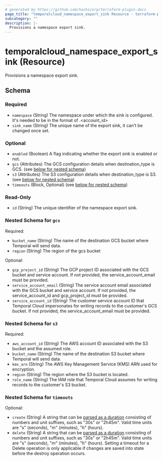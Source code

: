 ```yaml
---
# generated by https://github.com/hashicorp/terraform-plugin-docs
page_title: "temporalcloud_namespace_export_sink Resource - terraform-provider-temporalcloud"
subcategory: ""
description: |-
  Provisions a namespace export sink.
---
```


# temporalcloud_namespace_export_sink (Resource)

Provisions a namespace export sink.



<!-- schema generated by tfplugindocs -->
## Schema

### Required

- `namespace` (String) The namespace under which the sink is configured. It's needed to be in the format of <namespace>.<account_id>
- `sink_name` (String) The unique name of the export sink, it can't be changed once set.

### Optional

- `enabled` (Boolean) A flag indicating whether the export sink is enabled or not.
- `gcs` (Attributes) The GCS configuration details when destination_type is GCS. (see [below for nested schema](#nestedatt--gcs))
- `s3` (Attributes) The S3 configuration details when destination_type is S3. (see [below for nested schema](#nestedatt--s3))
- `timeouts` (Block, Optional) (see [below for nested schema](#nestedblock--timeouts))

### Read-Only

- `id` (String) The unique identifier of the namespace export sink.

<a id="nestedatt--gcs"></a>
### Nested Schema for `gcs`

Required:

- `bucket_name` (String) The name of the destination GCS bucket where Temporal will send data.
- `region` (String) The region of the gcs bucket

Optional:

- `gcp_project_id` (String) The GCP project ID associated with the GCS bucket and service account. If not provided, the service_account_email must be provided.
- `service_account_email` (String) The service account email associated with the GCS bucket and service account. If not provided, the service_account_id and gcp_project_id must be provided.
- `service_account_id` (String) The customer service account ID that Temporal Cloud impersonates for writing records to the customer's GCS bucket. If not provided, the service_account_email must be provided.


<a id="nestedatt--s3"></a>
### Nested Schema for `s3`

Required:

- `aws_account_id` (String) The AWS account ID associated with the S3 bucket and the assumed role.
- `bucket_name` (String) The name of the destination S3 bucket where Temporal will send data.
- `kms_arn` (String) The AWS Key Management Service (KMS) ARN used for encryption.
- `region` (String) The region where the S3 bucket is located.
- `role_name` (String) The IAM role that Temporal Cloud assumes for writing records to the customer's S3 bucket.


<a id="nestedblock--timeouts"></a>
### Nested Schema for `timeouts`

Optional:

- `create` (String) A string that can be [parsed as a duration](https://pkg.go.dev/time#ParseDuration) consisting of numbers and unit suffixes, such as "30s" or "2h45m". Valid time units are "s" (seconds), "m" (minutes), "h" (hours).
- `delete` (String) A string that can be [parsed as a duration](https://pkg.go.dev/time#ParseDuration) consisting of numbers and unit suffixes, such as "30s" or "2h45m". Valid time units are "s" (seconds), "m" (minutes), "h" (hours). Setting a timeout for a Delete operation is only applicable if changes are saved into state before the destroy operation occurs.
